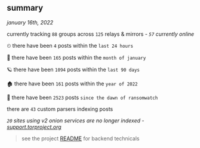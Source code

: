 
## summary
_january 16th, 2022_

currently tracking `88` groups across `125` relays & mirrors - _`57` currently online_

⏲ there have been `4` posts within the `last 24 hours`

🦈 there have been `165` posts within the `month of january`

🪐 there have been `1094` posts within the `last 90 days`

🏚 there have been `161` posts within the `year of 2022`

🦕 there have been `2523` posts `since the dawn of ransomwatch`

there are `43` custom parsers indexing posts

_`20` sites using v2 onion services are no longer indexed - [support.torproject.org](https://support.torproject.org/onionservices/v2-deprecation/)_

> see the project [README](https://github.com/thetanz/ransomwatch#ransomwatch--) for backend technicals
